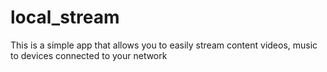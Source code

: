 # local_stream
This is a simple app that allows you to easily stream content videos, music to devices connected to your network
